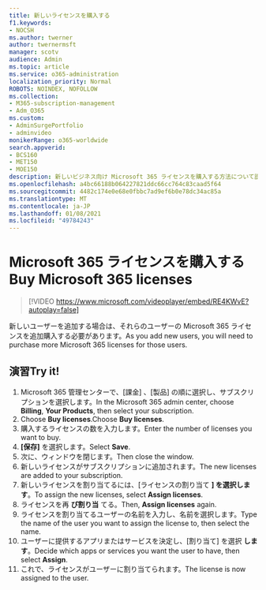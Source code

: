 ```yaml
---
title: 新しいライセンスを購入する
f1.keywords:
- NOCSH
ms.author: twerner
author: twernermsft
manager: scotv
audience: Admin
ms.topic: article
ms.service: o365-administration
localization_priority: Normal
ROBOTS: NOINDEX, NOFOLLOW
ms.collection:
- M365-subscription-management
- Adm_O365
ms.custom:
- AdminSurgePortfolio
- adminvideo
monikerRange: o365-worldwide
search.appverid:
- BCS160
- MET150
- MOE150
description: 新しいビジネス向け Microsoft 365 ライセンスを購入する方法について説明します。
ms.openlocfilehash: a4bc66188b064227821ddc66cc764c83caad5f64
ms.sourcegitcommit: 4482c174e0e68e0fbbc7ad9ef6b0e78dc34ac85a
ms.translationtype: MT
ms.contentlocale: ja-JP
ms.lasthandoff: 01/08/2021
ms.locfileid: "49784243"
---
```

# <a name="buy-microsoft-365-licenses"></a><span data-ttu-id="1ecb1-103">Microsoft 365 ライセンスを購入する</span><span class="sxs-lookup"><span data-stu-id="1ecb1-103">Buy Microsoft 365 licenses</span></span>

> [!VIDEO https://www.microsoft.com/videoplayer/embed/RE4KWvE?autoplay=false]

<span data-ttu-id="1ecb1-104">新しいユーザーを追加する場合は、それらのユーザーの Microsoft 365 ライセンスを追加購入する必要があります。</span><span class="sxs-lookup"><span data-stu-id="1ecb1-104">As you add new users, you will need to purchase more Microsoft 365 licenses for those users.</span></span>

## <a name="try-it"></a><span data-ttu-id="1ecb1-105">演習</span><span class="sxs-lookup"><span data-stu-id="1ecb1-105">Try it!</span></span>

1. <span data-ttu-id="1ecb1-106">Microsoft 365 管理センターで、[課金] 、[製品] の順に選択し、サブスクリプションを選択します。</span><span class="sxs-lookup"><span data-stu-id="1ecb1-106">In the Microsoft 365 admin center, choose **Billing**, **Your Products**, then select your subscription.</span></span>
1. <span data-ttu-id="1ecb1-107">Choose **Buy licenses**.</span><span class="sxs-lookup"><span data-stu-id="1ecb1-107">Choose **Buy licenses**.</span></span>
1. <span data-ttu-id="1ecb1-108">購入するライセンスの数を入力します。</span><span class="sxs-lookup"><span data-stu-id="1ecb1-108">Enter the number of licenses you want to buy.</span></span>
1. <span data-ttu-id="1ecb1-109">**[保存]** を選択します。</span><span class="sxs-lookup"><span data-stu-id="1ecb1-109">Select **Save**.</span></span>
1. <span data-ttu-id="1ecb1-110">次に、ウィンドウを閉じます。</span><span class="sxs-lookup"><span data-stu-id="1ecb1-110">Then close the window.</span></span>
1. <span data-ttu-id="1ecb1-111">新しいライセンスがサブスクリプションに追加されます。</span><span class="sxs-lookup"><span data-stu-id="1ecb1-111">The new licenses are added to your subscription.</span></span>
1. <span data-ttu-id="1ecb1-112">新しいライセンスを割り当てるには、[ライセンスの割り当て **] を選択します**。</span><span class="sxs-lookup"><span data-stu-id="1ecb1-112">To assign the new licenses, select **Assign licenses**.</span></span>
1. <span data-ttu-id="1ecb1-113">ライセンスを再 **び割り当** てる。</span><span class="sxs-lookup"><span data-stu-id="1ecb1-113">Then, **Assign licenses** again.</span></span>
1. <span data-ttu-id="1ecb1-114">ライセンスを割り当てるユーザーの名前を入力し、名前を選択します。</span><span class="sxs-lookup"><span data-stu-id="1ecb1-114">Type the name of the user you want to assign the license to, then select the name.</span></span>
1. <span data-ttu-id="1ecb1-115">ユーザーに提供するアプリまたはサービスを決定し、[割り当て] を選択 **します**。</span><span class="sxs-lookup"><span data-stu-id="1ecb1-115">Decide which apps or services you want the user to have, then select **Assign**.</span></span>
1. <span data-ttu-id="1ecb1-116">これで、ライセンスがユーザーに割り当てられます。</span><span class="sxs-lookup"><span data-stu-id="1ecb1-116">The license is now assigned to the user.</span></span>